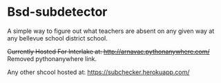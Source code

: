 # Bsd-subdetector
A simple way to figure out what teachers are absent on any given way at any bellevue school district school.


 ~~Currently Hosted For Interlake at: http://arnavac.pythonanywhere.com/~~
Removed pythonanywhere link. 

Any other shcool hosted at: https://subchecker.herokuapp.com/
